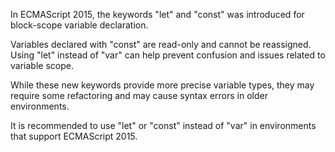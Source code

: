 In ECMAScript 2015, the keywords "let" and "const" was introduced for block-scope variable declaration. 

Variables declared with "const" are read-only and cannot be reassigned. Using "let" instead of "var" can help prevent confusion and issues related to variable scope. 

While these new keywords provide more precise variable types, they may require some refactoring and may cause syntax errors in older environments. 

It is recommended to use "let" or "const" instead of "var" in environments that support ECMAScript 2015.